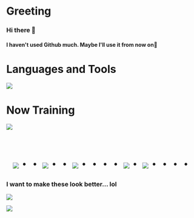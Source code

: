 # Greeting
### Hi there 👋

#### I haven't used Github much. Maybe I'll use it from now on🤔

# Languages and Tools
![](https://skillicons.dev/icons?i=java,php,js,python,androidstudio,vscode)

# Now Training
![](https://skillicons.dev/icons?i=git,react,docker)

<br>
<div align="center">
    <h1>
        <img src="https://user-images.githubusercontent.com/44926913/175852850-3fb6c715-1856-41ff-8c1f-94ce3b03b458.gif">・・
        <img src="https://user-images.githubusercontent.com/44926913/175853109-f8850656-6704-4a8a-bee6-9aca154d929b.gif">・・
        <img src="https://user-images.githubusercontent.com/44926913/175853154-5449d974-975e-44a6-ab84-a86031265e40.gif">・・・・
        <img src="https://user-images.githubusercontent.com/44926913/175853109-f8850656-6704-4a8a-bee6-9aca154d929b.gif">・
        <img src="https://user-images.githubusercontent.com/44926913/175853154-5449d974-975e-44a6-ab84-a86031265e40.gif">・・・・
    </h1>
  </div>

### I want to make these look better... lol
![](https://github-readme-stats.vercel.app/api?username=CalicoMunchikin&show_icons=true&theme=vue-dark)

[![](https://github-readme-stats.vercel.app/api/top-langs/?username=CalicoMunchikin&layout=compact&theme=vue-dark)](https://github.com/anuraghazra/github-readme-stats)
